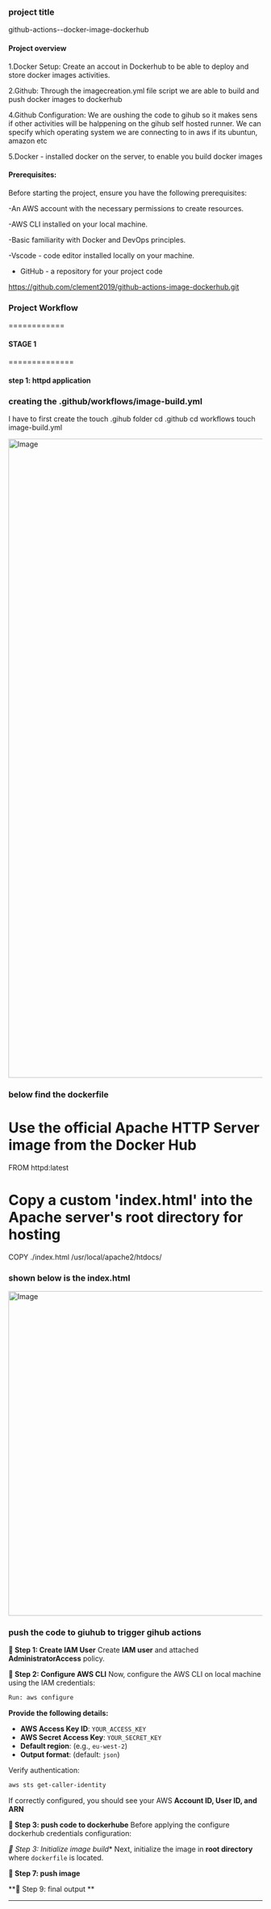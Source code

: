 ### project title 
github-actions--docker-image-dockerhub

#### Project overview

1.Docker Setup: Create an accout in Dockerhub to be able to deploy and store docker images activities.

2.Github: Through the imagecreation.yml file script we are able to build and push docker images to dockerhub 

4.Github Configuration: We are oushing the code to gihub so it makes sens if other activities will be halppening on the gihub self hosted runner. We can specify which operating system we are connecting to in aws if its ubuntun, amazon etc

5.Docker - installed docker on the server, to enable you build docker images


#### Prerequisites:

Before starting the project, ensure you have the following prerequisites:

-An AWS account with the necessary permissions to create resources.

-AWS CLI installed on your local machine.

-Basic familiarity with  Docker and DevOps principles.

-Vscode - code editor installed locally on your machine.

- GitHub - a repository for your project code

https://github.com/clement2019/github-actions-image-dockerhub.git


### Project Workflow
============
#### STAGE 1
==============
#### step 1: httpd application

### creating the .github/workflows/image-build.yml
I have to first create the 
touch .gihub folder 
cd .github
cd workflows
touch image-build.yml


<img width="1876" height="1264" alt="Image" src="https://github.com/user-attachments/assets/ba93578b-5bcb-4025-8446-270e428dab5c" />

### below find the dockerfile

# Use the official Apache HTTP Server image from the Docker Hub

FROM httpd:latest

# Copy a custom 'index.html' into the Apache server's root directory for hosting

COPY ./index.html /usr/local/apache2/htdocs/

### shown below is the index.html

<img width="1886" height="642" alt="Image" src="https://github.com/user-attachments/assets/75b666dc-54bf-4562-97e5-4bf32ea37291" />



### push the code to giuhub to trigger gihub actions


**📌 Step 1: Create IAM User**
Create **IAM user** and attached **AdministratorAccess** policy.

**📌 Step 2: Configure AWS CLI**
Now, configure the AWS CLI on local machine using the IAM credentials:

```bash
Run: aws configure
```

**Provide the following details:**
- **AWS Access Key ID**: `YOUR_ACCESS_KEY`
- **AWS Secret Access Key**: `YOUR_SECRET_KEY`
- **Default region**: (e.g., `eu-west-2`)
- **Output format**: (default: `json`)

Verify authentication:
```bash
aws sts get-caller-identity
```
If correctly configured, you should see your AWS **Account ID, User ID, and ARN**

**📌 Step 3: push code to dockerhube**
Before applying the configure dockerhub credentials configuration:


*📌 Step 3: Initialize image build**
Next, initialize the image in **root directory** where `dockerfile` is located.


**📌 Step 7: push image**


**📌 Step 9: final output **


---